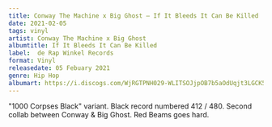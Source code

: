```yaml
---
title: Conway The Machine x Big Ghost – If It Bleeds It Can Be Killed
date: 2021-02-05
tags: vinyl
artist: Conway The Machine x Big Ghost
albumtitle: If It Bleeds It Can Be Killed
label: 	de Rap Winkel Records
format: Vinyl
releasedate: 05 Febuary 2021
genre: Hip Hop
albumart: https://i.discogs.com/WjRGTPNH029-WLITSOJjpOB7b5aOdUqjt3LGCK5hcGg/rs:fit/g:sm/q:90/h:600/w:600/czM6Ly9kaXNjb2dz/LWRhdGFiYXNlLWlt/YWdlcy9SLTE3OTcy/NjU2LTE2MjA4MzY2/MDYtMTg3MS5qcGVn.jpeg
---
```


"1000 Corpses Black" variant. Black record numbered 412 / 480. Second collab between Conway & Big Ghost. Red Beams goes hard.